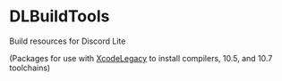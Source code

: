 # DLBuildTools
Build resources for Discord Lite

(Packages for use with [XcodeLegacy](https://github.com/devernay/xcodelegacy) to install compilers, 10.5, and 10.7 toolchains)

